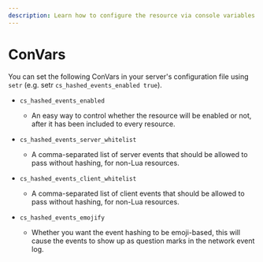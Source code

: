 ```yaml
---
description: Learn how to configure the resource via console variables.
---
```


# ConVars

You can set the following ConVars in your server's configuration file using `setr` (e.g. setr `cs_hashed_events_enabled true`).



* `cs_hashed_events_enabled`
  * An easy way to control whether the resource will be enabled or not, after it has been included to every resource.



* `cs_hashed_events_server_whitelist`
  * A comma-separated list of server events that should be allowed to pass without hashing, for non-Lua resources.



* `cs_hashed_events_client_whitelist`
  * A comma-separated list of client events that should be allowed to pass without hashing, for non-Lua resources.



* `cs_hashed_events_emojify`
  * Whether you want the event hashing to be emoji-based, this will cause the events to show up as question marks in the network event log.
